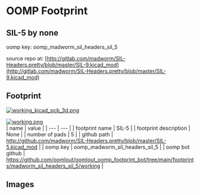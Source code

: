# OOMP Footprint  
## SIL-5  by none  
  
oomp key: oomp_madworm_sil_headers_sil_5  
  
source repo at: [http://gitlab.com/madworm/SIL-Headers.pretty/blob/master/SIL-9.kicad_mod](http://gitlab.com/madworm/SIL-Headers.pretty/blob/master/SIL-9.kicad_mod)  
## Footprint  
  
[![working_kicad_pcb_3d.png](working_kicad_pcb_3d_600.png)](working_kicad_pcb_3d.png)  
  
[![working.png](working_600.png)](working.png)  
| name | value | 
| --- | --- | 
| footprint name | SIL-5 | 
| footprint description | None | 
| number of pads | 5 | 
| github path | http://github.com/madworm/SIL-Headers.pretty/blob/master/SIL-5.kicad_mod | 
| oomp key | oomp_madworm_sil_headers_sil_5 | 
| oomp bot github | https://github.com/oomlout/oomlout_oomp_footprint_bot/tree/main/footprints/madworm_sil_headers_sil_5/working | 
## Images  
